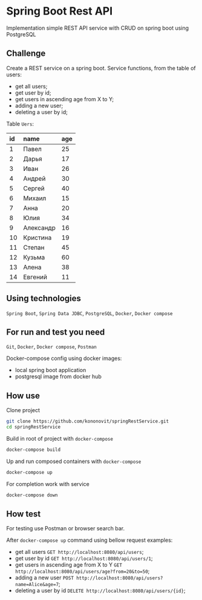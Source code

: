 # Spring Boot Rest API

Implementation simple REST API service with CRUD on spring boot using PostgreSQL

## Challenge

Create a REST service on a spring boot.
Service functions, from the table of users:
- get all users;
- get user by id;
- get users in ascending age from X to Y;
- adding a new user;
- deleting a user by id;

Table `Uers`:

id | name      | age
:--| :---------| :---
1  | Павел     | 25
2  | Дарья     | 17
3  | Иван      | 26
4  | Андрей    | 30
5  | Сергей    | 40
6  | Михаил    | 15
7  | Анна      | 20
8  | Юлия      | 34
9  | Александр | 16
10 | Кристина  | 19
11 | Степан    | 45
12 | Кузьма    | 60
13 | Алена     | 38
14 | Евгений   | 11

## Using technologies
`Spring Boot`, `Spring Data JDBC`, `PostgreSQL`, `Docker`, `Docker compose`

## For run and test you need
`Git`, `Docker`, `Docker compose`, `Postman`

Docker-compose config using docker images:
- local spring boot application
- postgresql image from docker hub

## How use
Clone project
```bash
git clone https://github.com/kononovit/springRestService.git
cd springRestService
```
Build in root of project with `docker-compose`
```bash
docker-compose build
```
Up and run composed containers with `docker-compose`
```bash
docker-compose up
```
For completion work with service
```bash
docker-compose down
```
## How test
For testing use Postman or browser search bar.

After `docker-compose up` command using bellow request examples:
- get all users `GET http://localhost:8080/api/users`;
- get user by id `GET http://localhost:8080/api/users/1`;
- get users in ascending age from X to Y `GET http://localhost:8080/api/users/age?from=20&to=50`;
- adding a new user `POST http://localhost:8080/api/users?name=Alice&age=7`;
- deleting a user by id `DELETE http://localhost:8080/api/users/{id}`;
